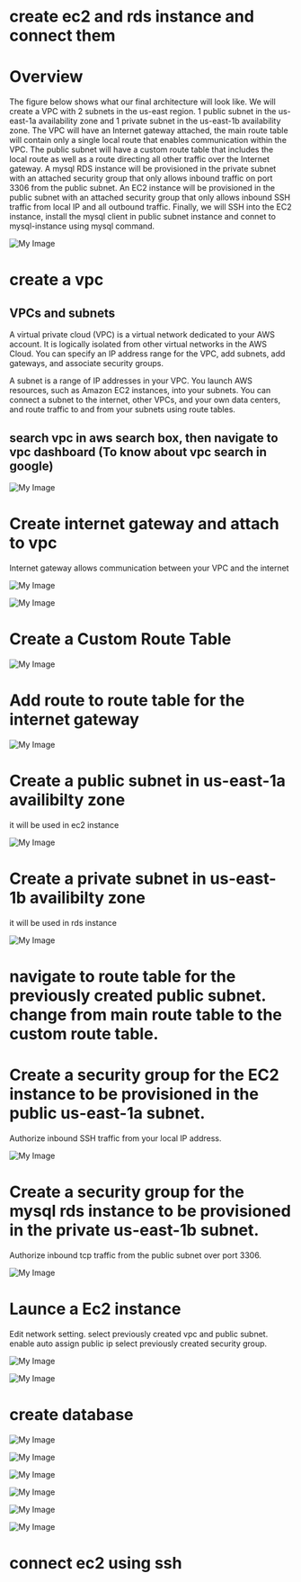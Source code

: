# create ec2 and rds instance and connect them

# Overview

The figure below shows what our final architecture will look like. We will create a VPC with 2 subnets in the us-east region. 1 public subnet in the us-east-1a availability zone and 1 private subnet in the us-east-1b availability zone. The VPC will have an Internet gateway attached,  the main route table will contain only a single local route that enables communication within the VPC. The public subnet will have a custom route table that includes the local route as well as a route directing all other traffic over the Internet gateway. A mysql RDS instance will be provisioned in the private subnet with an attached security group that only allows inbound traffic on port 3306 from the public subnet. An EC2 instance will be provisioned in the public subnet with an attached security group that only allows inbound SSH traffic from local IP and all outbound traffic. Finally, we will SSH into the EC2 instance, install the mysql client in public subnet instance and connet to mysql-instance using mysql command.

![My Image](images/main_pic.png)

#  create a vpc 
## VPCs and subnets

A virtual private cloud (VPC) is a virtual network dedicated to your AWS account. It is logically isolated from other virtual networks in the AWS Cloud. You can specify an IP address range for the VPC, add subnets, add gateways, and associate security groups.

A subnet is a range of IP addresses in your VPC. You launch AWS resources, such as Amazon EC2 instances, into your subnets. You can connect a subnet to the internet, other VPCs, and your own data centers, and route traffic to and from your subnets using route tables.

## search vpc in aws search box, then navigate to vpc dashboard (To know about vpc search in google)

![My Image](images/vpc.png)

# Create internet gateway and attach to vpc

 Internet gateway allows communication between your VPC and the internet

![My Image](images/internet_gateway.png)

![My Image](images/attach_ig.png)

# Create a Custom Route Table

![My Image](images/custom_rt.png)

# Add route to route table for the internet gateway

![My Image](images/add_route.png)

# Create a public subnet in us-east-1a availibilty zone 
it will be used in ec2 instance

![My Image](images/public_subnet.png)


# Create a private subnet in us-east-1b availibilty zone
it will be used in rds instance

![My Image](images/private_subnet.png)

# navigate to route table for the previously created public subnet. change from  main route table to the custom route table.

# Create a security group for the EC2 instance to be provisioned in the public us-east-1a subnet.

Authorize inbound SSH traffic from your local IP address.

![My Image](images/ec2_sg.png)

# Create a security group for the mysql rds  instance to be provisioned in the private us-east-1b subnet.

Authorize inbound tcp traffic from the public subnet over port 3306.

![My Image](images/rds_sg.png)

# Launce a Ec2 instance

Edit network setting. 
select previously created vpc and public subnet.
enable auto assign public ip
select previously created security group.

![My Image](images/ec2_1.png)

![My Image](images/ec2_2.png)


# create database

![My Image](images/mysql_1.png)

![My Image](images/mysql_2.png)

![My Image](images/mysql_3.png)

![My Image](images/mysql_4.png)

![My Image](images/mysql_5.png)

![My Image](images/msyql_6.png)

# connect ec2 using ssh